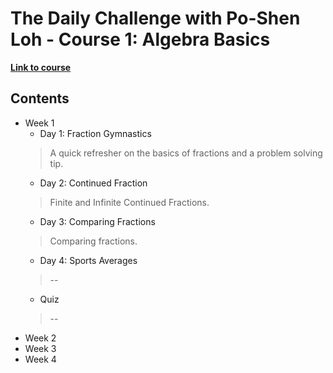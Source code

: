 # The Daily Challenge with Po-Shen Loh - Course 1: Algebra Basics

**[Link to course](https://daily.poshenloh.com/courses/1-algebra-basics)**

## Contents

- Week 1
  - Day 1: Fraction Gymnastics
  > A quick refresher on the basics of fractions and a problem solving tip.
  - Day 2: Continued Fraction
  > Finite and Infinite Continued Fractions.
  - Day 3: Comparing Fractions
  > Comparing fractions.
  - Day 4: Sports Averages
  > --
  - Quiz
  > --
- Week 2
- Week 3
- Week 4
